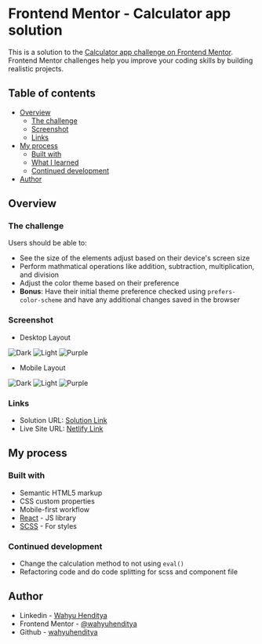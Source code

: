 # Frontend Mentor - Calculator app solution

This is a solution to the [Calculator app challenge on Frontend Mentor](https://www.frontendmentor.io/challenges/calculator-app-9lteq5N29). Frontend Mentor challenges help you improve your coding skills by building realistic projects.

## Table of contents

- [Overview](#overview)
  - [The challenge](#the-challenge)
  - [Screenshot](#screenshot)
  - [Links](#links)
- [My process](#my-process)
  - [Built with](#built-with)
  - [What I learned](#what-i-learned)
  - [Continued development](#continued-development)
- [Author](#author)

## Overview

### The challenge

Users should be able to:

- See the size of the elements adjust based on their device's screen size
- Perform mathmatical operations like addition, subtraction, multiplication, and division
- Adjust the color theme based on their preference
- **Bonus**: Have their initial theme preference checked using `prefers-color-scheme` and have any additional changes saved in the browser

### Screenshot

- Desktop Layout

![Dark](https://live.staticflickr.com/65535/51204681971_f89d554ba1_n.jpg)
![Light](https://live.staticflickr.com/65535/51204888303_3be9951361_n.jpg)
![Purple](https://live.staticflickr.com/65535/51203966517_f686171c63_n.jpg)

- Mobile Layout

![Dark](https://live.staticflickr.com/65535/51203966557_585235864a_w.jpg)
![Light](https://live.staticflickr.com/65535/51204888318_8738c0cebe_w.jpg)
![Purple](https://live.staticflickr.com/65535/51205749500_db92f928f9_w.jpg)

### Links

- Solution URL: [Solution Link](https://github.com/wahyuhenditya/frontendmentor-calculator-app)
- Live Site URL: [Netlify Link](https://dazzling-bardeen-d7bafe.netlify.app/)

## My process

### Built with

- Semantic HTML5 markup
- CSS custom properties
- Mobile-first workflow
- [React](https://reactjs.org/) - JS library
- [SCSS](https://sass-lang.com/) - For styles

### Continued development

- Change the calculation method to not using `eval()`
- Refactoring code and do code splitting for scss and component file

## Author

- Linkedin - [Wahyu Henditya](https://www.your-site.com)
- Frontend Mentor - [@wahyuhenditya](https://www.frontendmentor.io/profile/wahyuhenditya)
- Github - [wahyuhenditya](https://github.com/wahyuhenditya)
